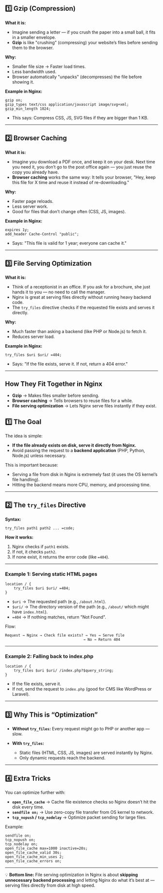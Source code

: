 
## **1️⃣ Gzip (Compression)**

**What it is:**

* Imagine sending a letter — if you crush the paper into a small ball, it fits in a smaller envelope.
* **Gzip** is like "crushing" (compressing) your website’s files before sending them to the browser.

**Why:**

* Smaller file size → Faster load times.
* Less bandwidth used.
* Browser automatically "unpacks" (decompresses) the file before showing it.

**Example in Nginx:**

```nginx
gzip on;
gzip_types text/css application/javascript image/svg+xml;
gzip_min_length 1024;
```

* This says: Compress CSS, JS, SVG files if they are bigger than 1 KB.

---

## **2️⃣ Browser Caching**

**What it is:**

* Imagine you download a PDF once, and keep it on your desk.
  Next time you need it, you don’t go to the post office again — you just reuse the copy you already have.
* **Browser caching** works the same way:
  It tells your browser, "Hey, keep this file for X time and reuse it instead of re-downloading."

**Why:**

* Faster page reloads.
* Less server work.
* Good for files that don’t change often (CSS, JS, images).

**Example in Nginx:**

```nginx
expires 1y;
add_header Cache-Control "public";
```

* Says: "This file is valid for 1 year; everyone can cache it."

---

## **3️⃣ File Serving Optimization**

**What it is:**

* Think of a receptionist in an office. If you ask for a brochure, she just hands it to you — no need to call the manager.
* Nginx is great at serving files directly without running heavy backend code.
* The `try_files` directive checks if the requested file exists and serves it directly.

**Why:**

* Much faster than asking a backend (like PHP or Node.js) to fetch it.
* Reduces server load.

**Example in Nginx:**

```nginx
try_files $uri $uri/ =404;
```

* Says: "If the file exists, serve it. If not, return a 404 error."

---

## **How They Fit Together in Nginx**

* **Gzip** → Makes files smaller before sending.
* **Browser caching** → Tells browsers to reuse files for a while.
* **File serving optimization** → Lets Nginx serve files instantly if they exist.




## **1️⃣ The Goal**

The idea is simple:

* **If the file already exists on disk, serve it directly from Nginx.**
* Avoid passing the request to a **backend application** (PHP, Python, Node.js) unless necessary.

This is important because:

* Serving a file from disk in Nginx is extremely fast (it uses the OS kernel’s file handling).
* Hitting the backend means more CPU, memory, and processing time.

---

## **2️⃣ The `try_files` Directive**

**Syntax:**

```nginx
try_files path1 path2 ... =code;
```

**How it works:**

1. Nginx checks if `path1` exists.
2. If not, it checks `path2`.
3. If none exist, it returns the error code (like `=404`).

---

### **Example 1: Serving static HTML pages**

```nginx
location / {
    try_files $uri $uri/ =404;
}
```

* `$uri` → The requested path (e.g., `/about.html`).
* `$uri/` → The directory version of the path (e.g., `/about/` which might have `index.html`).
* `=404` → If nothing matches, return "Not Found".

Flow:

```
Request → Nginx → Check file exists? → Yes → Serve file
                                    → No → Return 404
```

---

### **Example 2: Falling back to index.php**

```nginx
location / {
    try_files $uri $uri/ /index.php?$query_string;
}
```

* If the file exists, serve it.
* If not, send the request to `index.php` (good for CMS like WordPress or Laravel).

---

## **3️⃣ Why This is “Optimization”**

* **Without `try_files`:**
  Every request might go to PHP or another app — slow.
* **With `try_files`:**

  * Static files (HTML, CSS, JS, images) are served instantly by Nginx.
  * Only dynamic requests reach the backend.

---

## **4️⃣ Extra Tricks**

You can optimize further with:

* **`open_file_cache`** → Cache file existence checks so Nginx doesn’t hit the disk every time.
* **`sendfile on;`** → Use zero-copy file transfer from OS kernel to network.
* **`tcp_nopush` / `tcp_nodelay`** → Optimize packet sending for large files.

Example:

```nginx
sendfile on;
tcp_nopush on;
tcp_nodelay on;
open_file_cache max=1000 inactive=20s;
open_file_cache_valid 30s;
open_file_cache_min_uses 2;
open_file_cache_errors on;
```

---

💡 **Bottom line:**
File serving optimization in Nginx is about **skipping unnecessary backend processing** and letting Nginx do what it’s best at — serving files directly from disk at high speed.


